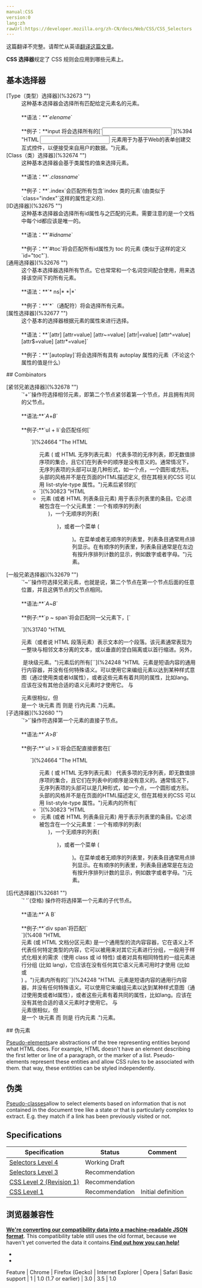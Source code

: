```yaml
---
manual:CSS
version:0
lang:zh
rawUrl:https://developer.mozilla.org/zh-CN/docs/Web/CSS/CSS_Selectors
---
```




这篇翻译不完整。请帮忙从英语[翻译这篇文章](%32690 "")。






**CSS 选择器**规定了 CSS 规则会应用到哪些元素上。


## 基本选择器<a name="基本选择器"></a>
<dl><dt id=''>[Type（类型）选择器](%32673 "")</dt><dd>这种基本选择器会选择所有匹配给定元素名的元素。<br></br>**语法：**`<var>elename</var>`<br></br>**例子：**input 将会选择所有的[`<input>`](%394 "HTML <input> 元素用于为基于Web的表单创建交互式控件，以便接受来自用户的数据。")元素。</dd><dt id=''>[Class（类）选择器](%32674 "")</dt><dd>这种基本选择器会基于类属性的值来选择元素。<br></br>**语法：**`.<var>classname</var>`<br></br>**例子：**`.index`会匹配所有包含`index 类的元素`(由类似于`class="index"`这样的属性定义的).</dd><dt id=''>[ID选择器](%32675 "")</dt><dd>这种基本选择器会选择所有id属性与之匹配的元素。需要注意的是一个文档中每个id都应该是唯一的。<br></br>**语法：**`#<var>idname</var>`<br></br>**例子：**`#toc`将会匹配所有id属性为 toc 的元素 (类似于这样的定义`id="toc"`).</dd><dt id=''>[通用选择器](%32676 "")</dt><dd>这个基本选择器选择所有节点。它也常常和一个名词空间配合使用，用来选择该空间下的所有元素。<br></br>**语法：**`* ns|* *|*`<br></br>**例子：**`*`（通配符）将会选择所有元素。</dd><dt id=''>[属性选择器](%32677 "")</dt><dd>这个基本的选择器根据元素的属性来进行选择。<br></br>**语法：**`[attr] [attr=value] [attr~=value] [attr|=value] [attr^=value] [attr$=value] [attr*=value]`<br></br>**例子：**`[autoplay]`将会选择所有具有 autoplay 属性的元素（不论这个属性的值是什么）</dd></dl>
## Combinators<a name="Combinators"></a>
<dl><dt id=''>[紧邻兄弟选择器](%32678 "")</dt><dd>`'+'`操作符选择相邻元素，即第二个节点紧邻着第一个节点，并且拥有共同的父节点。<br></br>**语法:**`<var>A</var>+<var>B</var>`<br></br>**例子:**`ul + li`会匹配任何[`<ul>`](%24664 "The HTML <ul> 元素 ( 或 HTML 无序列表元素） 代表多项的无序列表，即无数值排序项的集合，且它们在列表中的顺序是没有意义的。通常情况下，无序列表项的头部可以是几种形式，如一个点，一个圆形或方形。头部的风格并不是在页面的HTML描述定义, 但在其相关的CSS 可以用 list-style-type 属性。")元素后紧邻的[`<li>`](%30823 "HTML <li> 元素 (或者 HTML 列表条目元素) 用于表示列表里的条目。它必须被包含在一个父元素里：一个有顺序的列表(<ol>)，一个无顺序的列表(<ul>)，或者一个菜单 (<menu>)。在菜单或者无顺序的列表里，列表条目通常用点排列显示。在有顺序的列表里，列表条目通常是在左边有按升序排列计数的显示，例如数字或者字母。")元素。</dd><dt id=''>[一般兄弟选择器](%32679 "")</dt><dd>`'~'`操作符选择兄弟元素，也就是说，第二个节点在第一个节点后面的任意位置，并且这俩节点的父节点相同。<br></br>**语法:**`<var>A</var>~<var>B</var>`<br></br>**例子:**`p ~ span`将会匹配同一父元素下，[`<p>`](%31740 "HTML <p>元素（或者说 HTML 段落元素）表示文本的一个段落。该元素通常表现为一整块与相邻文本分离的文本，或以垂直的空白隔离或以首行缩进。另外，<p> 是块级元素。")元素后的所有[`<span>`](%24248 "HTML <span> 元素是短语内容的通用行内容器，并没有任何特殊语义。可以使用它来编组元素以达到某种样式意图（通过使用类或者Id属性），或者这些元素有着共同的属性，比如lang。应该在没有其他合适的语义元素时才使用它。<span> 与 <div> 元素很相似，但 <div> 是一个 块元素 而 <span> 则是  行内元素 .")元素。</dd><dt id=''>[子选择器](%32680 "")</dt><dd>`'>'`操作符选择第一个元素的直接子节点。<br></br>**语法:**`<var>A</var>><var>B</var>`<br></br>**例子:**`ul > li`将会匹配直接嵌套在[`<ul>`](%24664 "The HTML <ul> 元素 ( 或 HTML 无序列表元素） 代表多项的无序列表，即无数值排序项的集合，且它们在列表中的顺序是没有意义的。通常情况下，无序列表项的头部可以是几种形式，如一个点，一个圆形或方形。头部的风格并不是在页面的HTML描述定义, 但在其相关的CSS 可以用 list-style-type 属性。")元素内的所有[`<li>`](%30823 "HTML <li> 元素 (或者 HTML 列表条目元素) 用于表示列表里的条目。它必须被包含在一个父元素里：一个有顺序的列表(<ol>)，一个无顺序的列表(<ul>)，或者一个菜单 (<menu>)。在菜单或者无顺序的列表里，列表条目通常用点排列显示。在有顺序的列表里，列表条目通常是在左边有按升序排列计数的显示，例如数字或者字母。")元素。</dd><dt id=''>[后代选择器](%32681 "")</dt><dd>`' '`(空格) 操作符将选择第一个元素的子代节点。<br></br>**语法:**`A B`<br></br>**例子:**`div span`将匹配[`<div>`](%408 "HTML <div> 元素 (或 HTML 文档分区元素) 是一个通用型的流内容容器，它在语义上不代表任何特定类型的内容，它可以被用来对其它元素进行分组，一般用于样式化相关的需求（使用 class 或 id 特性) 或者对具有相同特性的一组元素进行分组 (比如 lang)，它应该在没有任何其它语义元素可用时才使用 (比如 <article> 或 <nav>) 。")元素内所有的[`<span>`](%24248 "HTML <span> 元素是短语内容的通用行内容器，并没有任何特殊语义。可以使用它来编组元素以达到某种样式意图（通过使用类或者Id属性），或者这些元素有着共同的属性，比如lang。应该在没有其他合适的语义元素时才使用它。<span> 与 <div> 元素很相似，但 <div> 是一个 块元素 而 <span> 则是  行内元素 .")元素。</dd></dl>
## 伪元素<a name="伪元素"></a>


[Pseudo-elements](%3563 "")are abstractions of the tree representing entities beyond what HTML does. For example, HTML doesn&#39;t have an element describing the first letter or line of a paragraph, or the marker of a list. Pseudo-elements represent these entities and allow CSS rules to be associated with them. that way, these entitities can be styled independently.


## 伪类<a name="伪类"></a>


[Pseudo-classes](%29702 "")allow to select elements based on information that is not contained in the document tree like a state or that is particularly complex to extract. E.g. they match if a link has been previously visited or not.


## Specifications<a name="Specifications"></a>

Specification | Status | Comment 
 ---  |  ---  |  ---  | 
[Selectors Level 4](%32682 "Selectors Level 4") | Working Draft |  
[Selectors Level 3](%32683 "Selectors Level 3") | Recommendation |  
[CSS Level 2 (Revision 1)](%32684 "CSS Level 2 (Revision 1)") | Recommendation |  
[CSS Level 1](%29422 "CSS Level 1") | Recommendation | Initial definition 


## 浏览器兼容性<a name="浏览器兼容性"></a>


**[We&#39;re converting our compatibility data into a machine-readable JSON format](%3344 "")**. This compatibility table still uses the old format, because we haven&#39;t yet converted the data it contains.**[Find out how you can help!](%3392 "")**


* 
* 

Feature | Chrome | Firefox (Gecko) | Internet Explorer | Opera | Safari 
Basic support | 1 | 1.0 (1.7 or earlier) | 3.0 | 3.5 | 1.0 






